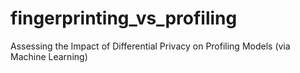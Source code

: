 # fingerprinting_vs_profiling
Assessing the Impact of Differential Privacy on Profiling Models (via Machine Learning)
